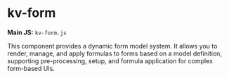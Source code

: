 # kv-form

**Main JS:** `kv-form.js`

This component provides a dynamic form model system. It allows you to render, manage, and apply formulas to forms based on a model definition, supporting pre-processing, setup, and formula application for complex form-based UIs.